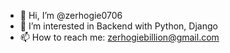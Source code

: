 - 👋 Hi, I’m @zerhogie0706
- 👀 I’m interested in Backend with Python, Django
- 📫 How to reach me: zerhogiebillion@gmail.com

<!---
zerhogie0706/zerhogie0706 is a ✨ special ✨ repository because its `README.md` (this file) appears on your GitHub profile.
You can click the Preview link to take a look at your changes.
--->
